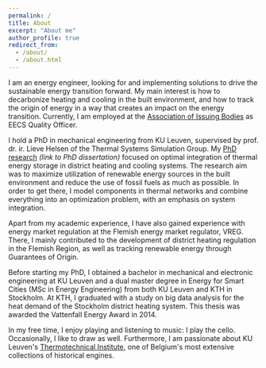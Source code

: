 ```yaml
---
permalink: /
title: About
excerpt: "About me"
author_profile: true
redirect_from:
  - /about/
  - /about.html
---
```


I am an energy engineer, looking for and implementing solutions to drive the sustainable energy transition forward. My main interest is how to decarbonize heating and cooling in the built environment, and how to track the origin of energy in a way that creates an impact on the energy transition.
Currently, I am employed at the [Association of Issuing Bodies](http://www.aib-net.org) as EECS Quality Officer. 

I hold a PhD in mechanical engineering from KU Leuven, supervised by prof. dr. ir. Lieve Helsen of the Thermal Systems Simulation Group. My [PhD research](https://lirias.kuleuven.be/handle/123456789/638748) _(link to PhD dissertation)_ focused on optimal integration of thermal energy storage in district heating and cooling systems. The research aim was to maximize utilization of renewable energy sources in the built environment and reduce the use of fossil fuels as much as possible. In order to get there, I model components in thermal networks and combine everything into an optimization problem, with an emphasis on system integration.

Apart from my academic experience, I have also gained experience with energy market regulation at the Flemish energy market regulator, VREG. There, I mainly contributed to the development of district heating regulation in the Flemish Region, as well as tracking renewable energy through Guarantees of Origin. 

Before starting my PhD, I obtained a bachelor in mechanical and electronic engineering at KU Leuven and a dual master degree in Energy for Smart Cities (MSc in Energy Engineering) from both KU Leuven and KTH in Stockholm. At KTH, I graduated with a study on big data analysis for the heat demand of the Stockholm district heating system. This thesis was awarded the Vattenfall Energy Award in 2014.

In my free time, I enjoy playing and listening to music: I play the cello. Occasionally, I like to draw as well. Furthermore, I am passionate about KU Leuven's [Thermotechnical Institute](https://www.mech.kuleuven.be/en/tme/thermotechnisch-instituut), one of Belgium's most extensive collections of historical engines.
